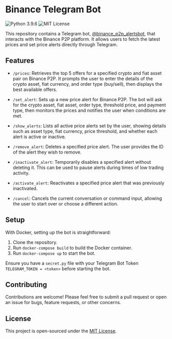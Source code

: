# Binance Telegram Bot 
![Python 3.9.6](https://img.shields.io/badge/python-3.9.6-blue.svg) ![MIT License](https://img.shields.io/badge/license-MIT-green.svg)

This repository contains a Telegram bot, [@binance_p2p_alertsbot](https://t.me/binance_p2p_alertsbot), that interacts with the Binance P2P platform. It allows users to fetch the latest prices and set price alerts directly through Telegram.

## Features

- `/prices`: Retrieves the top 5 offers for a specified crypto and fiat asset pair on Binance P2P. It prompts the user to enter the details of the crypto asset, fiat currency, and order type (buy/sell), then displays the best available offers.

- `/set_alert`: Sets up a new price alert for Binance P2P. The bot will ask for the crypto asset, fiat asset, order type, threshold price, and payment type, then monitors the prices and notifies the user when conditions are met.

- `/show_alerts`: Lists all active price alerts set by the user, showing details such as asset type, fiat currency, price threshold, and whether each alert is active or inactive.

- `/remove_alert`: Deletes a specified price alert. The user provides the ID of the alert they wish to remove.

- `/inactivate_alert`: Temporarily disables a specified alert without deleting it. This can be used to pause alerts during times of low trading activity.

- `/activate_alert`: Reactivates a specified price alert that was previously inactivated.

- `/cancel`: Cancels the current conversation or command input, allowing the user to start over or choose a different action.

## Setup

With Docker, setting up the bot is straightforward:

1. Clone the repository.
2. Run `docker-compose build` to build the Docker container.
3. Run `docker-compose up` to start the bot.

Ensure you have a `secret.py` file with your Telegram Bot Token `TELEGRAM_TOKEN = <token>` before starting the bot.

## Contributing

Contributions are welcome! Please feel free to submit a pull request or open an issue for bugs, feature requests, or other concerns.

## License

This project is open-sourced under the [MIT License](LICENSE).
